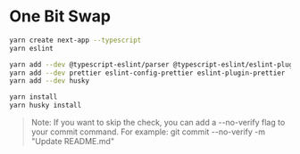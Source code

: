 # One Bit Swap

```bash
yarn create next-app --typescript
yarn eslint

yarn add --dev @typescript-eslint/parser @typescript-eslint/eslint-plugin eslint-import-resolver-typescript
yarn add --dev prettier eslint-config-prettier eslint-plugin-prettier
yarn add --dev husky
```

```bash
yarn install
yarn husky install
```

> Note: If you want to skip the check, you can add a --no-verify flag to your commit command. For example: git commit --no-verify -m "Update README.md"
